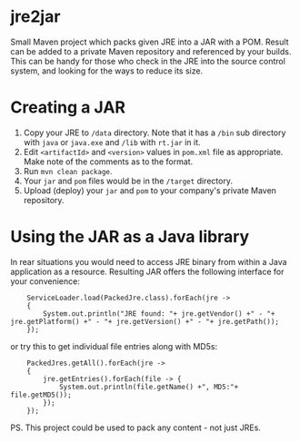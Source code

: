 # jre2jar

Small Maven project which packs given JRE into a JAR with a POM.
Result can be added to a private Maven repository and referenced by your builds.
This can be handy for those who check in the JRE into the source control system, and looking for the ways to reduce its size.

# Creating a JAR

 1. Copy your JRE to `/data` directory. Note that it has a `/bin` sub directory with `java` or `java.exe` and `/lib` with `rt.jar` in it.
 2. Edit `<artifactId>` and `<version>` values in `pom.xml` file as appropriate. Make note of the comments as to the format.
 3. Run `mvn clean package`.
 4. Your `jar` and `pom` files would be in the `/target` directory.
 5. Upload (deploy) your `jar` and `pom` to your company's private Maven repository. 

# Using the JAR as a Java library

In rear situations you would need to access JRE binary from within a Java application as a resource. Resulting JAR offers the following interface for your convenience:

        ServiceLoader.load(PackedJre.class).forEach(jre ->
        {
            System.out.println("JRE found: "+ jre.getVendor() +" - "+ jre.getPlatform() +" - "+ jre.getVersion() +" - "+ jre.getPath());
        });

or try this to get individual file entries along with MD5s:

        PackedJres.getAll().forEach(jre ->
        {
            jre.getEntries().forEach(file -> {
                System.out.println(file.getName() +", MD5:"+ file.getMD5());
            });
        });

PS. This project could be used to pack any content - not just JREs.